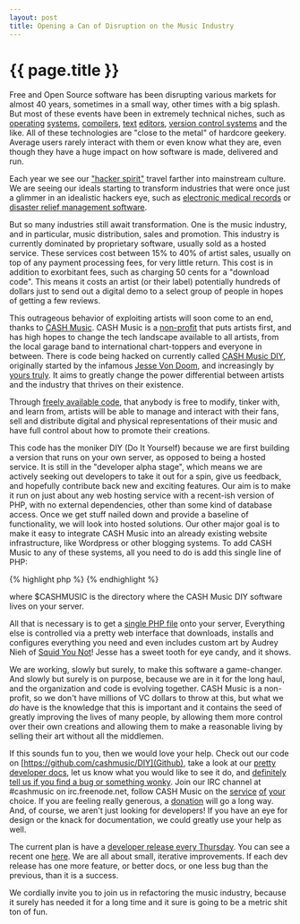 ```yaml
---
layout: post
title: Opening a Can of Disruption on the Music Industry
---
```


# {{ page.title }}

Free and Open Source software has been disrupting various markets
for almost 40 years, sometimes in a small way, other times with a big splash.
But most of these events have been in extremely technical niches, such as
[operating](https://secure.wikimedia.org/wikipedia/en/wiki/Linux)
[systems](http://rtems.com), [compilers](http://gcc.gnu.org),
[text](http://vim.org) [editors](http://www.gnu.org/software/emacs), [version
control systems](http://git-scm.com/) and the like. All of these technologies
are "close to the metal" of hardcore geekery. Average users rarely interact
with them or even know what they are, even though they have a huge impact
on how software is made, delivered and run.

Each year we see our ["hacker spirit"](http://www.catb.org/~esr/writings/cathedral-bazaar/cathedral-bazaar/index.html#catbmain)
travel farther into mainstream culture. We
are seeing our ideals starting to transform industries that were once just a glimmer in an
idealistic hackers eye, such as [electronic medical records](http://openmrs.org) or
[disaster relief management software](https://secure.wikimedia.org/wikipedia/en/wiki/Sahana_FOSS_Disaster_Management_System).

But so many industries still await transformation. One is the music industry,
and in particular, music distribution, sales and promotion. This industry is
currently dominated by proprietary software, usually sold as a hosted service.
These services cost between 15% to 40% of artist sales, usually on
top of any payment processing fees, for very little return. This cost is in addition
to exorbitant fees, such as charging 50 cents for a "download code". This
means it costs an artist (or their label) potentially hundreds of dollars just
to send out a digital demo to a select group of people in hopes of getting a
few reviews.

This outrageous behavior of exploiting artists will soon come to an end, thanks
to [CASH Music](http://cashmusic.org). CASH Music is a [non-profit](http://cashmusic.org/about/) that puts artists first, and has high
hopes to change the tech landscape available to all artists, from the local
garage band to international chart-toppers and everyone in between. There is code being hacked on
currently called [CASH Music DIY](https://github.com/cashmusic/DIY), originally started by the infamous 
[Jesse Von Doom](https://twitter.com/#!/jessevondoom), and increasingly by [yours truly](http://leto.github.com). It aims to greatly change the power
differential between artists and the industry that thrives on their existence.

Through [freely available code](http://cashmusic.org/about/faq/), that anybody is free to modify, tinker with, and
learn from, artists will be able to manage and interact with their fans, sell
and distribute digital and physical representations of their music and have
full control about how to promote their creations.

This code has the moniker DIY (Do It Yourself) because we are first building a
version that runs on your own server, as opposed to being a hosted service.  It
is still in the "developer alpha stage", which means we are actively seeking
out developers to take it out for a spin, give us feedback, and hopefully
contribute back new and exciting features. Our aim is to make it run on just
about any web hosting service with a recent-ish version of PHP, with no
external dependencies, other than some kind of database access. Once we get
stuff nailed down and provide a baseline of functionality, we will look into
hosted solutions. Our other major goal is to make it easy to integrate CASH
Music into an already existing website infrastructure, like Wordpress or
other blogging systems. To add CASH Music to any of these systems, all you need
to do is add this single line of PHP:

{% highlight php %}
    <?php require_once("$CASHMUSIC/framework/php/cashmusic.php"); ?>
{% endhighlight %}

where $CASHMUSIC is the directory where the CASH Music DIY software lives on your server.

All that is necessary is to get a [single PHP file](https://github.com/cashmusic/DIY/blob/master/installers/php/install.php) onto your server, Everything
else is controlled via a pretty web interface that downloads, installs and
configures everything you need and even includes custom art by Audrey Nieh of [Squid You Not](http://www.squidyounot.com)!
Jesse has a sweet tooth for eye candy, and it shows.

We are working, slowly but surely, to make this software a game-changer. And
slowly but surely is on purpose, because we are in it for the long haul, and
the organization and code is evolving together. CASH Music is a non-profit, so
we don't have millions of VC dollars to throw at this, but what we *do* have is
the knowledge that this is important and it contains the seed of greatly
improving the lives of many people, by allowing them more control over their
own creations and allowing them to make a reasonable living by selling their
art without all the middlemen.

If this sounds fun to you, then we would love your help. Check out our code on
[https://github.com/cashmusic/DIY](Github), take a look at our [pretty developer docs](http://cashmusic.github.com/DIY/), let us know what you would like to see it
do, and [definitely tell us if you find a bug or something wonky](http://help.cashmusic.org/).  Join our IRC channel at #cashmusic on irc.freenode.net,
follow CASH Music on the [service](http://twitter.com/cashmusic) [of](http://github.com/cashmusic) [your](http://www.facebook.com/cashmusic.org) choice.
If you are feeling really generous, a [donation](http://cashmusic.org/donate/) will go a long way.
And, of course, we aren't just looking for developers! If you have an eye for
design or the knack for documentation, we could greatly use your help as well.

The current plan is have a [developer release every Thursday](http://blog.cashmusic.org/2011/08/11/the-cash-platform-a-peek-at-what-weve-been-up-to/). You can see a recent
one [here](https://github.com/cashmusic/DIY/commits/dev_release_2). We are all about small, iterative improvements. If each dev
release has one more feature, or better docs, or one less bug than the
previous, than it is a success.

We cordially invite you to join us in refactoring the music industry, because
it surely has needed it for a long time and it sure is going to be a metric shit
ton of fun.
